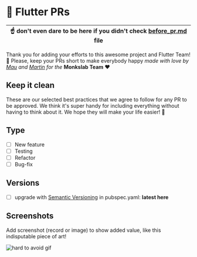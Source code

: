 # 🤘 Flutter PRs

| :point_up: don't even dare to be here if you didn't check [before_pr.md](./docs/before_pr.md) file |
| --- |

Thank you for adding your efforts to this awesome project and Flutter Team! 🤘
Please, keep your PRs short to make everybody happy
_made with love by [Mau](https://github.com/maurodibert) and [Martin](https://github.com/mal2tin)  for the_ **Monkslab Team** ❤️

## Keep it clean

These are our selected best practices that we agree to follow for any PR to be approved. We think it's super handy for including everything without having to think about it. We hope they will make your life easier! 🙏

## Type

- [ ] New feature
- [ ] Testing
- [ ] Refactor
- [ ] Bug-fix

## Versions

- [ ] upgrade with [Semantic Versioning](https://semver.org/) in pubspec.yaml: **latest here**

## Screenshots

Add screenshot (record or image) to show added value, like this indisputable piece of art!

![hard to avoid gif](https://media1.giphy.com/media/5yLgocm86JXFSU8pgFq/giphy.gif?cid=ecf05e47mrwtgqnf5qc9oiqoa8ftyziqgyutwszl6cyzvdqz&rid=giphy.gif&ct=g)
